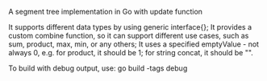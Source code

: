 A segment tree implementation in Go with update function

It supports different data types by using generic interface{}; It provides a custom combine function, so it can support different use cases, such as sum, product, max, min, or any others; It uses a specified emptyValue - not always 0, e.g. for product, it should be 1; for string concat, it should be "".

To build with debug output, use: go build -tags debug
